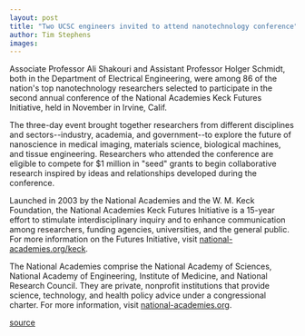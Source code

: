 ```yaml
---
layout: post
title: "Two UCSC engineers invited to attend nanotechnology conference"
author: Tim Stephens
images:
---
```


Associate Professor Ali Shakouri and Assistant Professor Holger Schmidt, both in the Department of Electrical Engineering, were among 86 of the nation's top nanotechnology researchers selected to participate in the second annual conference of the National Academies Keck Futures Initiative, held in November in Irvine, Calif.

The three-day event brought together researchers from different disciplines and sectors--industry, academia, and government--to explore the future of nanoscience in medical imaging, materials science, biological machines, and tissue engineering. Researchers who attended the conference are eligible to compete for $1 million in "seed" grants to begin collaborative research inspired by ideas and relationships developed during the conference.

Launched in 2003 by the National Academies and the W. M. Keck Foundation, the National Academies Keck Futures Initiative is a 15-year effort to stimulate interdisciplinary inquiry and to enhance communication among researchers, funding agencies, universities, and the general public. For more information on the Futures Initiative, visit [national-academies.org/keck][1].

The National Academies comprise the National Academy of Sciences, National Academy of Engineering, Institute of Medicine, and National Research Council. They are private, nonprofit institutions that provide science, technology, and health policy advice under a congressional charter. For more information, visit [national-academies.org][2].

[1]: http://national-academies.org/keck
[2]: http://national-academies.org

[source](http://www1.ucsc.edu/currents/04-05/01-03/awards-researchers.asp "Permalink to awards-researchers")
